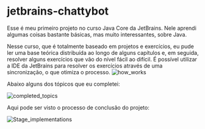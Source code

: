 # jetbrains-chattybot
Esse é meu primeiro projeto no curso Java Core da JetBrains. Nele aprendi algumas coisas bastante básicas, mas muito interessantes, sobre Java. 

Nesse curso, que é totalmente baseado em projetos e exercícios, eu pude ler uma base teórica distribuída ao longo de alguns capítulos e, em seguida, resolver alguns exercícios que vão do nível fácil ao difícil.
É possível utilizar a IDE da JetBrains para resolver os exercícios através de uma sincronização, o que otimiza o processo.
![how_works](https://user-images.githubusercontent.com/92919925/145306924-4a26a85b-ddd4-4313-90a7-45a35382d130.png)

Abaixo alguns dos tópicos que eu completei:

![completed_topics](https://user-images.githubusercontent.com/92919925/145307185-4795e6e5-5d5f-42f2-bfd6-a7ee1f3a359c.png)

Aqui pode ser visto o processo de conclusão do projeto:

![Stage_implementations](https://user-images.githubusercontent.com/92919925/145307220-2c1abf8e-7924-460e-a4f6-fd12f0a0c91d.png)
